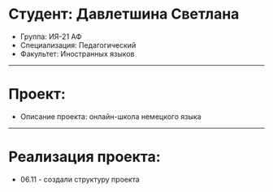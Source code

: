 # Cтудент: Давлетшина Светлана
- Группа: ИЯ-21 АФ
- Специализация: Педагогический
- Факультет: Иностранных языков
---
# Проект:
- Описание проекта: онлайн-школа немецкого языка
---
# Реализация проекта:
- 06.11 - создали структуру проекта
